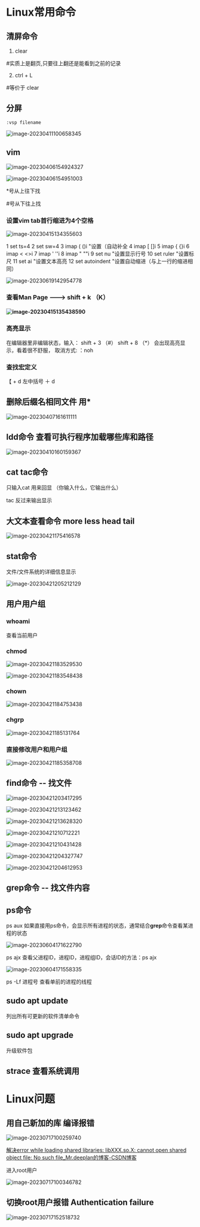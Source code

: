 # Linux常用命令

## 清屏命令

1. clear

\#实质上是翻页,只要往上翻还是能看到之前的记录

2. ctrl + L

\#等价于 clear

## 分屏

```
:vsp filename
```

![image-20230411100658345](Linux常用命令及问题.assets/image-20230411100658345.png)

## vim

![image-20230406154924327](Linux常用命令及问题.assets/image-20230406154924327.png)

![image-20230406154951003](Linux常用命令及问题.assets/image-20230406154951003.png)

 *号从上往下找

#号从下往上找



### 设置vim  tab首行缩进为4个空格

![image-20230415134355603](Linux常用命令及问题.assets/image-20230415134355603.png)

  1 set ts=4
  2 set sw=4
  3 imap ( ()<ESC>i        "设置（自动补全
  4 imap [ []<ESC>i
  5 imap { {}<ESC>i
  6 imap < <><ESC>i
  7 imap ' ''<ESC>i
  8 imap " ""<ESC>i
  9 set nu 						"设置显示行号
 10 set ruler				    "设置标尺
 11 set ai						 "设置文本高亮
 12 set autoindent		"设置自动缩进（与上一行的缩进相同）

![image-20230619142954778](Linux常用命令及问题.assets/image-20230619142954778.png)



### 查看Man Page    --->    shift + k （K）

#### ![image-20230415135438590](Linux常用命令.assets/image-20230415135438590.png) 

### 高亮显示

在编辑器里非编辑状态，输入：
shift + 3 （#）
shift + 8 （*）
会出现高亮显示，看着很不舒服，
取消方式:
：noh



### 查找宏定义

【 + d         左中括号 ＋ d







## 删除后缀名相同文件  用*

![image-20230407161611111](Linux常用命令及问题.assets/image-20230407161611111.png)

## ldd命令 查看可执行程序加载哪些库和路径

![image-20230410160159367](Linux常用命令及问题.assets/image-20230410160159367.png)



## cat tac命令

只输入cat  用来回显   （你输入什么，它输出什么）

tac   反过来输出显示



## 大文本查看命令 more less head tail

![image-20230421175416578](Linux常用命令及问题.assets/image-20230421175416578.png)



## stat命令

文件/文件系统的详细信息显示

![image-20230421205212129](Linux常用命令及问题.assets/image-20230421205212129.png)







## 用户用户组




### whoami

查看当前用户



### chmod

![image-20230421183529530](Linux常用命令及问题.assets/image-20230421183529530.png)

![image-20230421183548438](Linux常用命令及问题.assets/image-20230421183548438.png)



### chown

![image-20230421184753438](Linux常用命令及问题.assets/image-20230421184753438.png)



### chgrp

![image-20230421185131764](Linux常用命令及问题.assets/image-20230421185131764.png)



### 直接修改用户和用户组

![image-20230421185358708](Linux常用命令及问题.assets/image-20230421185358708.png)



## find命令   -- 找文件

![image-20230421203417295](Linux常用命令及问题.assets/image-20230421203417295.png)

![image-20230421213123462](Linux常用命令及问题.assets/image-20230421213123462.png)

![image-20230421213628320](Linux常用命令及问题.assets/image-20230421213628320.png)

![image-20230421210712221](Linux常用命令及问题.assets/image-20230421210712221.png)

![image-20230421210431428](Linux常用命令及问题.assets/image-20230421210431428.png)

![image-20230421204327747](Linux常用命令及问题.assets/image-20230421204327747.png)

![image-20230421204612953](Linux常用命令及问题.assets/image-20230421204612953.png)



## grep命令   -- 找文件内容



## ps命令

ps aux    如果直接用ps命令，会显示所有进程的状态，通常结合**grep**命令查看某进程的状态

![image-20230604171622790](Linux常用命令及问题.assets/image-20230604171622790.png)

ps ajx    查看父进程ID，进程ID，进程组ID，会话ID的方法：ps ajx

![image-20230604171558335](Linux常用命令及问题.assets/image-20230604171558335.png)

ps -Lf 进程号               查看单前的进程的线程



## **sudo apt update**

列出所有可更新的软件清单命令



## **sudo apt upgrade**

升级软件包



## strace  查看系统调用

















# Linux问题



## 用自己新加的库 编译报错

![image-20230717100259740](Linux常用命令及问题.assets/image-20230717100259740.png)

[解决error while loading shared libraries: libXXX.so.X: cannot open shared object file: No such file_Mr.deeplan的博客-CSDN博客](https://blog.csdn.net/deeplan_1994/article/details/83927832?utm_medium=distribute.pc_relevant_right.none-task-blog-BlogCommendFromMachineLearnPai2-1.nonecase&depth_1-utm_source=distribute.pc_relevant_right.none-task-blog-BlogCommendFromMachineLearnPai2-1.nonecase)

进入root用户 

![image-20230717100346782](Linux常用命令及问题.assets/image-20230717100346782.png)



## 切换root用户报错 Authentication failure

![image-20230717152518732](Linux常用命令及问题.assets/image-20230717152518732.png)